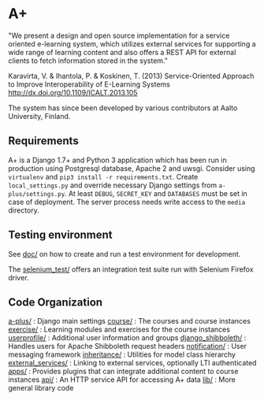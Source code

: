 A+
==

"We present a design and open source implementation for a service oriented e-learning system, which utilizes external services for supporting a wide range of learning content and also offers a REST API for external clients to fetch information stored in the system."

Karavirta, V. & Ihantola, P. & Koskinen, T. (2013)
Service-Oriented Approach to Improve Interoperability of E-Learning Systems
http://dx.doi.org/10.1109/ICALT.2013.105

The system has since been developed by various contributors at Aalto University, Finland.

Requirements
------------

A+ is a Django 1.7+ and Python 3 application which has been run in production using Postgresql database, Apache 2 and uwsgi. Consider using `virtualenv` and `pip3 install -r requirements.txt`. Create `local_settings.py` and override necessary Django settings from `a-plus/settings.py`. At least `DEBUG`, `SECRET_KEY` and `DATABASES` must be set in case of deployment. The server process needs write access to the `media` directory.

Testing environment
-------------------

See [doc/](doc) on how to create and run a test environment for development.

The [selenium_test/](selenium_test) offers an integration test suite run with Selenium Firefox driver.

Code Organization
-----------------

[a-plus/](a-plus) : Django main settings
[course/](course) : The courses and course instances
[exercise/](exercise) : Learning modules and exercises for the course instances
[userprofile/](userprofile) : Additional user information and groups
[django_shibboleth/](django_shibboleth) : Handles users for Apache Shibboleth request headers
[notification/](notification) : User messaging framework
[inheritance/](inheritance) : Utilities for model class hierarchy
[external_services/](external_services) : Linking to external services, optionally LTI authenticated
[apps/](apps) : Provides plugins that can integrate additional content to course instances
[api/](api) : An HTTP service API for accessing A+ data
[lib/](lib) : More general library code
